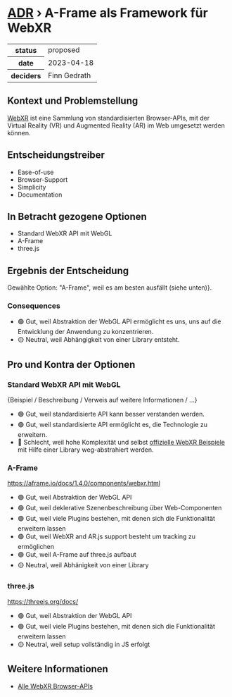 # [ADR](./README.md) › A-Frame als Framework für WebXR
<table>
<tr>
<th>status</th>
<td>proposed</td><!-- {proposed / rejected / accepted / deprecated / … / superseded by ADR-0005 <0005-example.md>} -->
</tr>
<tr>
<th>date</th>
<td>2023-04-18</td><!-- YYYY-MM-DD, when the decision was last updated -->
</tr>
<tr>
<th>deciders</th>
<td>Finn Gedrath</td><!-- list everyone involved in the decision -->
</tr>
</table>


## Kontext und Problemstellung

[WebXR](https://developer.mozilla.org/en-US/docs/Web/API/WebXR_Device_API/Fundamentals) ist eine Sammlung von standardisierten Browser-APIs, mit der Virtual Reality (VR) und Augmented Reality (AR) im Web umgesetzt werden können.

<!-- Dies ist ein optionales Element. Sie können es gerne entfernen. -->
## Entscheidungstreiber

* Ease-of-use
* Browser-Support
* Simplicity
* Documentation

## In Betracht gezogene Optionen

* Standard WebXR API mit WebGL
* A-Frame
* three.js

## Ergebnis der Entscheidung

Gewählte Option: "A-Frame", weil es am besten ausfällt (siehe unten)}.

<!-- Dies ist ein optionales Element. Sie können es gerne entfernen. -->
### Consequences

* 🟢 Gut, weil Abstraktion der WebGL API ermöglicht es uns, uns auf die Entwicklung der Anwendung zu konzentrieren.
* 🟡 Neutral, weil Abhängigkeit von einer Library entsteht.


<!-- Dies ist ein optionales Element. Sie können es gerne entfernen. -->
## Pro und Kontra der Optionen

### Standard WebXR API mit WebGL

<!-- Dies ist ein optionales Element. Sie können es gerne entfernen. -->
{Beispiel / Beschreibung / Verweis auf weitere Informationen / ...}

* 🟢 Gut, weil standardisierte API kann besser verstanden werden.
* 🟢 Gut, weil standardisierte API ermöglicht es, die Technologie zu erweitern.
* 🔴 Schlecht, weil hohe Komplexität und selbst [offizielle WebXR Beispiele](https://github.com/immersive-web/webxr-samples/tree/main/js/render) mit Hilfe einer Library weg-abstrahiert werden.

### A-Frame

<https://aframe.io/docs/1.4.0/components/webxr.html>

* 🟢 Gut, weil Abstraktion der WebGL API
* 🟢 Gut, weil deklerative Szenenbeschreibung über Web-Componenten
* 🟢 Gut, weil viele Plugins bestehen, mit denen sich die Funktionalität erweitern lassen
* 🟢 Gut, weil WebXR and AR.js support besteht um tracking zu ermöglichen
* 🟢 Gut, weil A-Frame auf three.js aufbaut
* 🟡 Neutral, weil Abhänigkeit von einer Library

### three.js

<https://threejs.org/docs/>

* 🟢 Gut, weil Abstraktion der WebGL API
* 🟢 Gut, weil viele Plugins bestehen, mit denen sich die Funktionalität erweitern lassen
* 🟡 Neutral, weil setup vollständig in JS erfolgt

<!-- Dies ist ein optionales Element. Sie können es gerne entfernen. -->
## Weitere Informationen

- [Alle WebXR Browser-APIs](https://developer.mozilla.org/en-US/docs/Web/API/WebXR_Device_API#specifications)